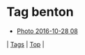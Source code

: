 <!--
title: Tag benton
date: 2020-06-28T15:26:58.777Z
tags:
-->
# Tag benton

 * [Photo 2016-10-28 08](152417075280.md)

| [Tags](tags.md) | [Top](index.md) |
